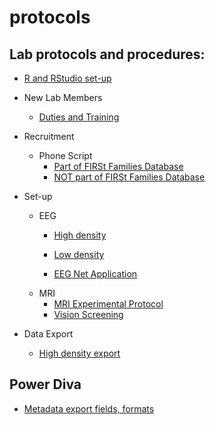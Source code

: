 protocols
=========

## Lab protocols and procedures:

- [R and RStudio set-up](https://gilmore-lab.github.io/protocols/r-rstudio-setup.html)

- New Lab Members
  - [Duties and Training](https://gilmore-lab.github.io/protocols/onboarding.html)  

- Recruitment

  - Phone Script 
    - [Part of FIRSt Families Database](FIRSt_Families_Phone_Script.md)
    - [NOT part of FIRSt Families Database](NO_FF_Phone_Script.md)

- Set-up
  - EEG
	- [High density](ssvep-high-density-setup.md)
	- [Low density](ssvep-low-density-setup.md)
	 
	- [EEG Net Application](Applying_EEG_Nets_and_Minimizing_Impedances.md)
  - MRI
	- [MRI Experimental Protocol](MRI_experimental_procedure.md)
	- [Vision Screening](vision-screening.md)
	
- Data Export

	- [High density export](Post-session-protocol-high-density-eeg.md)
	
## Power Diva

- [Metadata export fields, formats](power-diva-export-metadata.md)
 		
